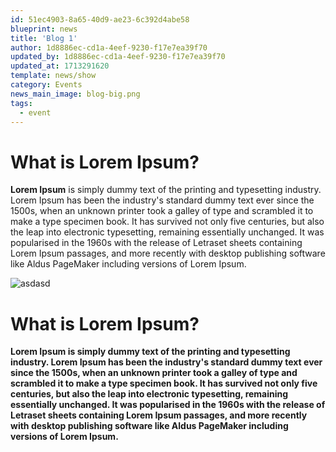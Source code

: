 ```yaml
---
id: 51ec4903-8a65-40d9-ae23-6c392d4abe58
blueprint: news
title: 'Blog 1'
author: 1d8886ec-cd1a-4eef-9230-f17e7ea39f70
updated_by: 1d8886ec-cd1a-4eef-9230-f17e7ea39f70
updated_at: 1713291620
template: news/show
category: Events
news_main_image: blog-big.png
tags:
  - event
---
```

<h1>What is Lorem Ipsum?</h1><p><strong>Lorem Ipsum</strong> is simply dummy text of the printing and typesetting industry. Lorem Ipsum has been the industry&#039;s standard dummy text ever since the 1500s, when an unknown printer took a galley of type and scrambled it to make a type specimen book. It has survived not only five centuries, but also the leap into electronic typesetting, remaining essentially unchanged. It was popularised in the 1960s with the release of Letraset sheets containing Lorem Ipsum passages, and more recently with desktop publishing software like Aldus PageMaker including versions of Lorem Ipsum.</p><p></p><p><img src="statamic://asset::assets::blog-small-01.png" alt="asdasd"></p><h1>What is Lorem Ipsum?</h1><p><strong>Lorem Ipsum is simply dummy text of the printing and typesetting industry. Lorem Ipsum has been the industry&#039;s standard dummy text ever since the 1500s, when an unknown printer took a galley of type and scrambled it to make a type specimen book. It has survived not only five centuries, but also the leap into electronic typesetting, remaining essentially unchanged. It was popularised in the 1960s with the release of Letraset sheets containing Lorem Ipsum passages, and more recently with desktop publishing software like Aldus PageMaker including versions of Lorem Ipsum.</strong></p>